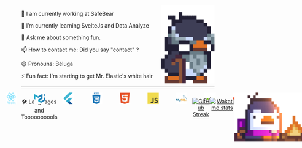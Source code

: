<!--
**LeoLChalot/LeoLChalot** is a ✨ _special_ ✨ repository because its `README.md` (this file) appears on your GitHub profile.

Here are some ideas to get you started: -->

<img align="right" alt="Just an old Penguin" width="140" src="OldMan.gif" />
<p align="left">🔭 I am currently working at SafeBear</p>
<p align="left">🌱 I’m currently learning SvelteJs and Data Analyze</p>
<p align="left">💬 Ask me about something fun.</p>
<p align="left">📫 How to contact me: Did you say "contact" ? </p>
<p align="left">😄 Pronouns: Béluga</p>
<p align="left">⚡ Fun fact: I'm starting to get Mr. Elastic's white hair</p>


---

<div style="display:flex;flex-direction:columns;align:center;">
<p align="center"> 🛠️ Languages and Toooooooools </p>
<div align="center" style="display:flex; justify-content:center; gap: 20px">
<!--   <img src="https://github.com/devicons/devicon/blob/master/icons/java/java-original-wordmark.svg" title="Java" alt="Java" width="40" height="40"/>&nbsp; -->
  <img src="https://github.com/devicons/devicon/blob/master/icons/react/react-original-wordmark.svg" title="React" alt="React" width="30" height="30"/>&nbsp;
<!--   <img src="https://github.com/devicons/devicon/blob/master/icons/spring/spring-original-wordmark.svg" title="Spring" alt="Spring" width="40" height="40"/>&nbsp; -->
  <img src="https://github.com/devicons/devicon/blob/master/icons/materialui/materialui-original.svg" title="Material UI" alt="Material UI" width="30" height="30"/>&nbsp;
  <img src="https://github.com/devicons/devicon/blob/master/icons/flutter/flutter-original.svg" title="Flutter" alt="Flutter" width="30" height="30"/>&nbsp;
<!--   <img src="https://github.com/devicons/devicon/blob/master/icons/redux/redux-original.svg" title="Redux" alt="Redux " width="40" height="40"/>&nbsp; -->
  <img src="https://github.com/devicons/devicon/blob/master/icons/css3/css3-plain-wordmark.svg"  title="CSS3" alt="CSS" width="30" height="30"/>&nbsp;
  <img src="https://github.com/devicons/devicon/blob/master/icons/html5/html5-original.svg" title="HTML5" alt="HTML" width="30" height="30"/>&nbsp;
  <img src="https://github.com/devicons/devicon/blob/master/icons/javascript/javascript-original.svg" title="JavaScript" alt="JavaScript" width="30" height="30"/>&nbsp;
<!--   <img src="https://github.com/devicons/devicon/blob/master/icons/firebase/firebase-plain-wordmark.svg" title="Firebase" alt="Firebase" width="40" height="40"/>&nbsp; -->
<!--   <img src="https://github.com/devicons/devicon/blob/master/icons/gatsby/gatsby-original.svg" title="Gatsby"  alt="Gatsby" width="40" height="40"/>&nbsp; -->
  <img src="https://github.com/devicons/devicon/blob/master/icons/mysql/mysql-original-wordmark.svg" title="MySQL"  alt="MySQL" width="30" height="30"/>&nbsp;
  <img src="https://github.com/devicons/devicon/blob/master/icons/nodejs/nodejs-original-wordmark.svg" title="NodeJS" alt="NodeJS" width="30" height="30"/>&nbsp;
<!--   <img src="https://github.com/devicons/devicon/blob/master/icons/amazonwebservices/amazonwebservices-plain-wordmark.svg" title="AWS" alt="AWS" width="40" height="40"/>&nbsp; -->
  <img src="https://github.com/devicons/devicon/blob/master/icons/git/git-original-wordmark.svg" title="Git" **alt="Git" width="30" height="30"/>
</div>
  
<p align="center"><a href="https://github.com/denvercoder1/github-readme-streak-stats" target="_blank">
  <img src="https://streak-stats.demolab.com?user=LeoLChalot&theme=tokyonight&date_format=j%20M%5B%20Y%5D" alt="GitHub Streak"/>
</a></p>
<p align="center"><a href="https://github-readme-stats.vercel.app/api/top-langs/?username=LeoLChalot&layout=compact&theme=vision-friendly-dark" target="_blank">
  <img src="https://github-readme-stats.vercel.app/api/top-langs/?username=LeoLChalot&layout=compact&theme=vision-friendly-dark" alt="Wakatime stats"/>
</a></p>

<img align="left" alt="Just a Penguin chillin by the fire." width="200" src="Fire.gif" />
<img align="right" alt="Just a Penguin drawing something" width="200" src="bread.gif" />

</div>

